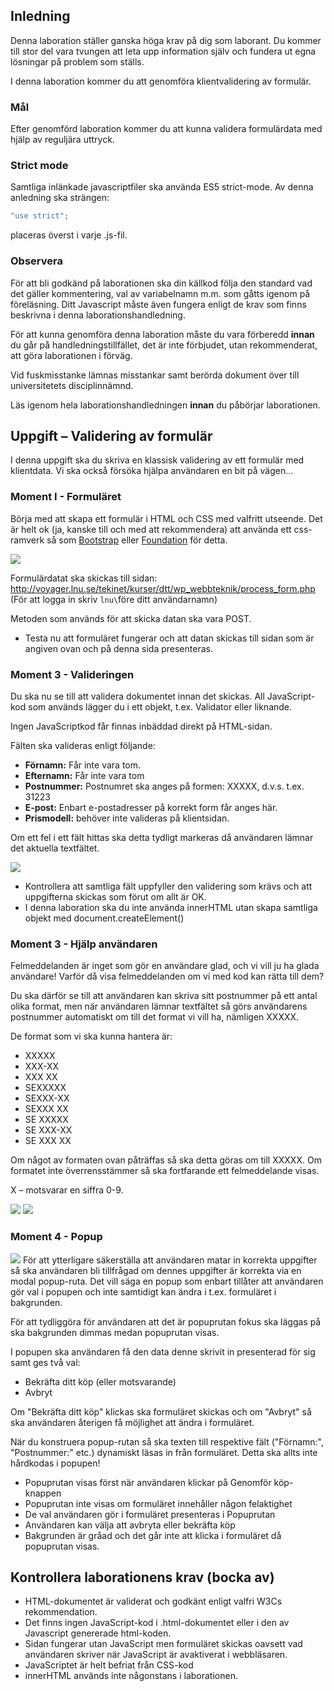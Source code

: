 ## Inledning
Denna laboration ställer ganska höga krav på dig som laborant. Du kommer till stor del vara tvungen att leta upp information själv och fundera ut egna lösningar på problem som ställs.

I denna laboration kommer du att genomföra klientvalidering av formulär.


### Mål
Efter genomförd laboration kommer du att kunna validera formulärdata med hjälp av reguljära uttryck.

### Strict mode
Samtliga inlänkade javascriptfiler ska använda ES5 strict-mode. Av denna anledning ska strängen:

```js
"use strict";
```

placeras överst i varje .js-fil.

### Observera 
För att bli godkänd på laborationen ska din källkod följa den standard vad det gäller kommentering, val av variabelnamn m.m. som gåtts igenom på föreläsning. Ditt Javascript måste även fungera enligt de krav som finns beskrivna i denna laborationshandledning.

För att kunna genomföra denna laboration måste du vara förberedd **innan** du går på handledningstillfället, det är inte förbjudet, utan rekommenderat, att göra laborationen i förväg. 

Vid fuskmisstanke lämnas misstankar samt berörda dokument över till universitetets disciplinnämnd.

Läs igenom hela laborationshandledningen **innan** du påbörjar laborationen.

## Uppgift – Validering av formulär
I denna uppgift ska du skriva en klassisk validering av ett formulär med klientdata. Vi ska också försöka hjälpa användaren en bit på vägen...

### Moment I - Formuläret
Börja med att skapa ett formulär i HTML och CSS med valfritt utseende. Det är helt ok (ja, kanske till och med att rekommendera) att använda ett css-ramverk så som [Bootstrap](http://getbootstrap.com/) eller [Foundation](http://foundation.zurb.com/) för detta.

![][validering_form1]

Formulärdatat ska skickas till sidan: http://voyager.lnu.se/tekinet/kurser/dtt/wp_webbteknik/process_form.php (För att logga in skriv ```lnu\```före ditt användarnamn)

Metoden som används för att skicka datan ska vara POST.

* Testa nu att formuläret fungerar och att datan skickas till sidan som är angiven ovan och på denna sida presenteras.

### Moment 3 - Valideringen
Du ska nu se till att validera dokumentet innan det skickas. All JavaScript-kod som används lägger du i ett objekt, t.ex. Validator eller liknande. 

Ingen JavaScriptkod får finnas inbäddad direkt på HTML-sidan.

Fälten ska valideras enligt följande:
* **Förnamn:** Får inte vara tom.
* **Efternamn:** Får inte vara tom
* **Postnummer:** Postnumret ska anges på formen: XXXXX, d.v.s. t.ex. 31223
* **E-post:** Enbart e-postadresser på korrekt form får anges här.
* **Prismodell:** behöver inte valideras på klientsidan.

Om ett fel i ett fält hittas ska detta tydligt markeras då användaren lämnar det aktuella textfältet. 

![][validering_form2]

* Kontrollera att samtliga fält uppfyller den validering som krävs och att uppgifterna skickas som förut om allt är OK.
* I denna laboration ska du inte använda innerHTML utan skapa samtliga objekt med document.createElement()

### Moment 3 - Hjälp användaren
Felmeddelanden är inget som gör en användare glad, och vi vill ju ha glada användare! Varför då visa felmeddelanden om vi med kod kan rätta till dem? 

Du ska därför se till att användaren kan skriva sitt postnummer på ett antal olika format, men när användaren lämnar textfältet så görs användarens postnummer automatiskt om till det format vi vill ha, nämligen XXXXX.

De format som vi ska kunna hantera är:
* XXXXX
* XXX-XX
* XXX XX
* SEXXXXX
* SEXXX-XX
* SEXXX XX
* SE XXXXX
* SE XXX-XX
* SE XXX XX
 
Om något av formaten ovan påträffas så ska detta göras  om till XXXXX. Om formatet inte överrensstämmer så ska fortfarande ett felmeddelande visas. 

X – motsvarar en siffra 0-9.

![][validering_form3-1]
![][validering_form3-2]

### Moment 4 - Popup
![][validering_form4]
För att ytterligare säkerställa att användaren matar in korrekta uppgifter så ska användaren bli tillfrågad om dennes uppgifter är korrekta via en modal popup-ruta. Det vill säga en popup som enbart tillåter att användaren gör val i popupen och inte samtidigt kan ändra i t.ex. formuläret i bakgrunden.

För att tydliggöra för användaren att det är popuprutan fokus ska läggas på ska bakgrunden dimmas medan popuprutan visas.

I popupen ska användaren få den data denne skrivit in presenterad för sig samt ges två val:
* Bekräfta ditt köp (eller motsvarande)
* Avbryt

Om "Bekräfta ditt köp" klickas ska formuläret skickas och om "Avbryt" så ska användaren återigen få möjlighet att ändra i formuläret.

När du konstruera popup-rutan så ska texten till respektive fält ("Förnamn:", "Postnummer:" etc.) dynamiskt läsas in från formuläret. Detta ska allts inte hårdkodas i popupen!

* Popuprutan visas först när användaren klickar på Genomför köp-knappen
* Popuprutan inte visas om formuläret innehåller någon felaktighet
* De val användaren gör i formuläret presenteras i Popuprutan
* Användaren kan välja att avbryta eller bekräfta köp
* Bakgrunden är gråad och det går inte att klicka i formuläret då popuprutan visas.

## Kontrollera laborationens krav (bocka av)
* HTML-dokumentet är validerat och godkänt enligt valfri W3Cs rekommendation.
* Det finns ingen JavaScript-kod i .html-dokumentet eller i den av Javascript genererade html-koden.
* Sidan fungerar utan JavaScript men formuläret skickas oavsett vad användaren skriver när JavaScript är avaktiverat i webbläsaren.
* JavaScriptet är helt befriat från CSS-kod
* innerHTML används inte någonstans i laborationen.

[star_h2]:https://coursepress.lnu.se/program/webbprogrammerare/wp-content/plugins/coursepress/icons/24/star_yellow.png

[star_h3]:https://coursepress.lnu.se/program/webbprogrammerare/wp-content/plugins/coursepress/icons/16/star_yellow.png

[info]:https://coursepress.lnu.se/program/webbprogrammerare/wp-content/plugins/coursepress/icons/16/information.png

[validering_form1]:pics/validering_form1.png
[validering_form2]:pics/validering_form2.png
[validering_form3-1]:pics/validering_form3-1.png
[validering_form3-2]:pics/validering_form3-2.png
[validering_form4]:pics/validering_form4.png
